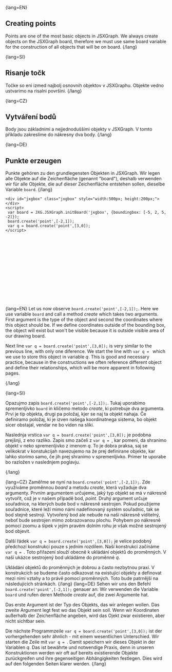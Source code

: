 {lang=EN}
## Creating points
Points are one of the most basic objects in JSXGraph. We always create objects on the JSXGraph board, therefore we must use same
board variable for the construction of all objects that will be on board.
{/lang}

{lang=SI}
## Risanje točk
Točke so eni izmed najbolj osnovnih objektov v JSXGraphu. Objekte vedno ustvarimo na risalni površini. 
{/lang}

{lang=CZ}
## Vytváření bodů
Body jsou základními a nejjednoduššími objekty v JSXGraph. V tomto příkladu zakreslíme do nákresny dva body. 
{/lang}

{lang=DE}
## Punkte erzeugen

Punkte gehören zu den grundlegensten Objekten in JSXGraph.
Wir legen alle Objekte auf die Zeichenfläche (genannt "board"), deshalb verwenden wir für alle Objekte, die auf dieser Zeichenfläche
entstehen sollen, dieselbe Variable `board`.
{/lang}
```JS
<div id="jxgbox" class="jxgbox" style="width:500px; height:200px;"></div>
<script>
 var board = JXG.JSXGraph.initBoard('jxgbox', {boundingbox: [-5, 2, 5, -2]});
 board.create('point',[-2,1]);
 var q = board.create('point',[3,0]);
</script>
```
<div id="jxgbox" class="jxgbox" style="width:500px; height:200px;"></div>
<script>
 var board = JXG.JSXGraph.initBoard('jxgbox', {boundingbox: [-5, 2, 5, -2]});
 board.create('point',[-3,1]);
 var q = board.create('point',[3,0]);
</script>

{lang=EN}
Let us now observe `board.create('point',[-2,1]);`. Here we use variable `board` and call a method *create* which takes
two arguments. First argument is the type of the object and second the coordinates where this object should be. If we
define coordinates outside of the bounding box, the object will exist but won't be visible because it is outside visible
area of our drawing board.

Next line `var q = board.create('point',[3,0]);` is very similar to the previous line, with only one diference. We start
the line with `var q = ` which we use to store this object in variable *q*. This is good and necessary practice, because
in the constructions we often reference different object and define their relationships, which will be more apparent in following pages.


{/lang}

{lang=SI}


Opazujmo zapis `board.create('point',[-2,1]);`. Tukaj uporabimo spremenljivko `board` in kličemo metodo *create*, ki potrebuje dva argumenta.
Prvi je tip objekta, drugi pa položaj, kjer se naj ta objekt nahaja. Če definiramo položaj, ki je izven našega koordinatnega sistema, bo objekt sicer obstajal,
vendar ne bo viden na sliki. 

Naslednja vrstica `var q = board.create('point',[3,0]);` je podobna prejšnji, z eno razliko. Zapis smo začeli z `var q = `, kar pomeni,
da shranimo objekt v neko spremenljivko z imenom *q*. To je dobra praksa, saj se velikokrat v konstukcijah navezujemo na že prej definirane objekte, 
kar lahko storimo samo, če jih prej shranimo v spremenljivko. Primer te uporabe bo razložen v naslednjem poglavju. 


{/lang}

{lang=CZ}
Zaměřme se nyní na `board.create('point',[-2,1]);`. Zde využíváme proměnnou *board* a metodu *create*, která vyžaduje dva argumenty. Prvním argumentem určujeme, jaký typ objekt se má v nákresně vytvořit, což je v našem případě bod, *point*. Druhý argument určuje souřadnice, na kterých bude bod v nákresně sestrojen. Pokud použijeme souřadnice, které leží mimo námi nadefinovaný systém souřadnic, tak se bod stejně sestrojí. Vytvořený bod ale nebude na naší nákresně viditelný, neboť bude sestrojen mimo zobrazovanou plochu. Pohybem po nákresně pomocí zoomu a šipek v jejím pravém dolním rohu je však možné sestrojený bod objevit.

Další řádek `var q = board.create('point',[3,0]);` je velice podobný předchozí konstrukci pouze s jedním rozdílem. Naší konstrukci začínáme `var q = `. Toto přiřazení slouží obecně k ukládání objektů do proměnných. V naší ukázce sestrojený bod ukládáme do proměnné *q*.

Ukládání objektů do proměnných je dobrou a často nezbytnou praxí. V konstrukcích se budeme často odkazovat na existující objekty a definovat mezi nimi vztahy a to právě pomocí proměnných. Toto bude patrnější na následujících stránkách.
{/lang}
{lang=DE}
Sehen wir uns den Befehl `board.create('point',[-2,1]);` genauer an:
Wir verwenden die Variable `board` und rufen deren Methode *create* auf, die zwei Argumente hat.

Das erste Argument ist der Typ des Objekts, das wir anlegen wollen. Das zweite Argument legt fest wo das Objekt sein soll.
Wenn wir Koordinaten außerhalb der Zeichenfläche angeben, wird das Ojekt zwar existieren, aber nicht sichtbar sein.

Die nächste Programmzeile `var q = board.create('point',[3,0]);` ist der vorhergehenden sehr ähnlich - mit einem wesentlichen Unterschied.
Wir starten die Zeile mit `var q = `. Damit speichern wir dieses Objekt in der Variablen *q*.
Das ist bewährte und notwendige Praxis, denn in unseren Konstruktionen werden wir oft auf
bereits existierende Objekte
zurückgreifen und ihre gegenseitigen Abhängigkeiten festlegen.
Dies wird auf den folgenden Seiten klarer werden.
{/lang}